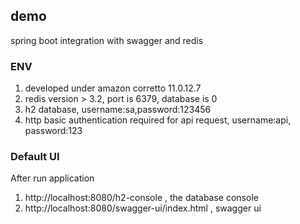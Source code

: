 ## demo

spring boot integration with swagger and redis

### ENV

1. developed under amazon corretto 11.0.12.7
2. redis version > 3.2, port is 6379, database is 0
3. h2 database, username:sa,password:123456
4. http basic authentication required for api request, username:api, password:123

### Default UI

After run application

1. http://localhost:8080/h2-console , the database console
2. http://localhost:8080/swagger-ui/index.html , swagger ui

